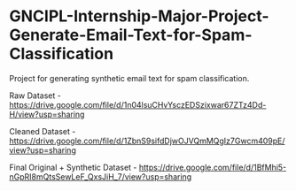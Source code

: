 # GNCIPL-Internship-Major-Project-Generate-Email-Text-for-Spam-Classification
Project for generating synthetic email text for spam classification.

Raw Dataset - https://drive.google.com/file/d/1n04lsuCHvYsczEDSzixwar67ZTz4Dd-H/view?usp=sharing

Cleaned Dataset - https://drive.google.com/file/d/1ZbnS9sifdDjwOJVQmMQgIz7Gwcm409pE/view?usp=sharing

Final Original + Synthetic Dataset - https://drive.google.com/file/d/1BfMhi5-nGpRI8mQtsSewLeF_QxsJiH_7/view?usp=sharing
